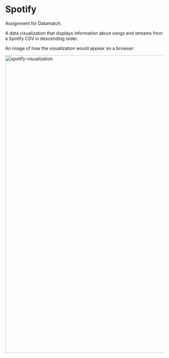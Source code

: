 # Spotify

Assignment for Datamatch.

A data visualization that displays information about songs and streams from a Spotify CSV in descending order.

An image of how the visualization would appear on a browser:

<img width="941" alt="spotify-visualization" src="https://user-images.githubusercontent.com/97475388/150041712-fc072a83-f14a-48b7-9f79-95d30585f69a.png">
